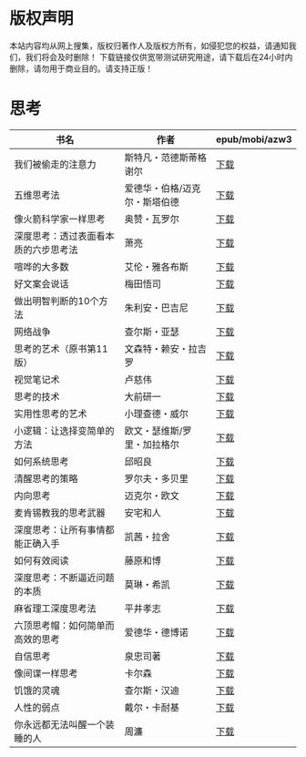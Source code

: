 # 版权声明

本站内容均从网上搜集，版权归著作人及版权方所有，如侵犯您的权益，请通知我们，我们将会及时删除！ 下载链接仅供宽带测试研究用途，请下载后在24小时内删除，请勿用于商业目的。请支持正版！

# 思考

| 书名 | 作者 | epub/mobi/azw3 |
| --- | --- | --- |
| 我们被偷走的注意力 | 斯特凡・范德斯蒂格谢尔 | [下载](https://url89.ctfile.com/f/31084289-1375493725-23e966?p=8866) |
| 五维思考法 | 爱德华・伯格/迈克尔・斯塔伯德 | [下载](https://url89.ctfile.com/f/31084289-1375510294-3b55d2?p=8866) |
| 像火箭科学家一样思考 | 奥赞・瓦罗尔 | [下载](https://url89.ctfile.com/f/31084289-1375513759-0d8eec?p=8866) |
| 深度思考：透过表面看本质的六步思考法 | 萧亮 | [下载](https://url89.ctfile.com/f/31084289-1357004149-6c477b?p=8866) |
| 喧哗的大多数 | 艾伦・雅各布斯 | [下载](https://url89.ctfile.com/f/31084289-1356995443-5d0afe?p=8866) |
| 好文案会说话 | 梅田悟司 | [下载](https://url89.ctfile.com/f/31084289-1356994906-f67e3a?p=8866) |
| 做出明智判断的10个方法 | 朱利安・巴吉尼 | [下载](https://url89.ctfile.com/f/31084289-1356991237-57ea0b?p=8866) |
| 网络战争 | 查尔斯・亚瑟 | [下载](https://url89.ctfile.com/f/31084289-1356986830-27b53e?p=8866) |
| 思考的艺术（原书第11版） | 文森特・赖安・拉吉罗 | [下载](https://url89.ctfile.com/f/31084289-1356986845-3183cd?p=8866) |
| 视觉笔记术 | 卢慈伟 | [下载](https://url89.ctfile.com/f/31084289-1356985774-afd8b0?p=8866) |
| 思考的技术 | 大前研一 | [下载](https://url89.ctfile.com/f/31084289-1356985579-94c4f1?p=8866) |
| 实用性思考的艺术 | 小理查德・威尔 | [下载](https://url89.ctfile.com/f/31084289-1356985549-b0053e?p=8866) |
| 小逻辑：让选择变简单的方法 | 欧文・瑟维斯/罗里・加拉格尔 | [下载](https://url89.ctfile.com/f/31084289-1356983647-bf0dc2?p=8866) |
| 如何系统思考 | 邱昭良 | [下载](https://url89.ctfile.com/f/31084289-1357054198-b1201d?p=8866) |
| 清醒思考的策略 | 罗尔夫・多贝里 | [下载](https://url89.ctfile.com/f/31084289-1357052209-3d93c0?p=8866) |
| 内向思考 | 迈克尔・欧文 | [下载](https://url89.ctfile.com/f/31084289-1357051690-a897e1?p=8866) |
| 麦肯锡教我的思考武器 | 安宅和人 | [下载](https://url89.ctfile.com/f/31084289-1357042711-680eed?p=8866) |
| 深度思考：让所有事情都能正确入手 | 凯茜・拉舍 | [下载](https://url89.ctfile.com/f/31084289-1357034422-0e0ad6?p=8866) |
| 如何有效阅读 | 藤原和博 | [下载](https://url89.ctfile.com/f/31084289-1357031440-03cd3f?p=8866) |
| 深度思考：不断逼近问题的本质 | 莫琳・希凯 | [下载](https://url89.ctfile.com/f/31084289-1357023454-9f603f?p=8866) |
| 麻省理工深度思考法 | 平井孝志 | [下载](https://url89.ctfile.com/f/31084289-1357022962-4946d7?p=8866) |
| 六顶思考帽：如何简单而高效的思考 | 爱德华・德博诺 | [下载](https://url89.ctfile.com/f/31084289-1357021651-474437?p=8866) |
| 自信思考 | 泉忠司著 | [下载](https://url89.ctfile.com/f/31084289-1357021117-3cead4?p=8866) |
| 像间谍一样思考 | 卡尔森 | [下载](https://url89.ctfile.com/f/31084289-1357020934-24a0ae?p=8866) |
| 饥饿的灵魂 | 查尔斯・汉迪 | [下载](https://url89.ctfile.com/f/31084289-1357010437-3fcddd?p=8866) |
| 人性的弱点 | 戴尔・卡耐基  | [下载](https://url89.ctfile.com/f/31084289-1357007431-339822?p=8866) |
| 你永远都无法叫醒一个装睡的人 | 周濂 | [下载](https://url89.ctfile.com/f/31084289-1357006522-520101?p=8866) |
